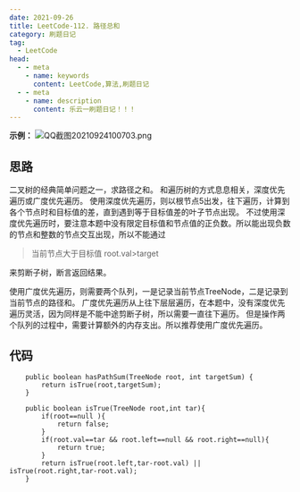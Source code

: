 ```yaml
---
date: 2021-09-26
title: LeetCode-112. 路径总和
category: 刷题日记
tag:
  - LeetCode
head:
  - - meta
    - name: keywords
      content: LeetCode,算法,刷题日记
  - - meta
    - name: description
      content: 乐云一刷题日记！！！
---
```

**示例：**
![QQ截图20210924100703.png](https://leyunone-img.oss-cn-hangzhou.aliyuncs.com/image/2021-09-26/QQ截图20210924100703.png)
## 思路
二叉树的经典简单问题之一，求路径之和。
和遍历树的方式息息相关，深度优先遍历或广度优先遍历。
使用深度优先遍历，则以根节点5出发，往下遍历，计算到各个节点时和目标值的差，直到遇到等于目标值差的叶子节点出现。
不过使用深度优先遍历时，要注意本题中没有限定目标值和节点值的正负数。所以能出现负数的节点和整数的节点交互出现，所以不能通过 
> 当前节点大于目标值  root.val>target

来剪断子树，断言返回结果。

使用广度优先遍历，则需要两个队列，一是记录当前节点TreeNode，二是记录到当前节点的路径和。
广度优先遍历从上往下层层遍历，在本题中，没有深度优先遍历灵活，因为同样是不能中途剪断子树，所以需要一直往下遍历。
但是操作两个队列的过程中，需要计算额外的内存支出。所以推荐使用广度优先遍历。

## 代码
```
    public boolean hasPathSum(TreeNode root, int targetSum) {
        return isTrue(root,targetSum);
    }

    public boolean isTrue(TreeNode root,int tar){
        if(root==null ){
            return false;
        }
        if(root.val==tar && root.left==null && root.right==null){
            return true;
        }
        return isTrue(root.left,tar-root.val) || isTrue(root.right,tar-root.val);
    }
```
